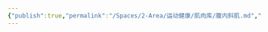```yaml
---
{"publish":true,"permalink":"/Spaces/2-Area/运动健康/肌肉库/腹内斜肌.md","created":"2025-07-07T18:08:50.570+08:00","modified":"2025-07-12T11:08:08.615+08:00","published":"2025-07-12T11:08:08.615+08:00","cssclasses":""}
---
```


